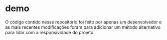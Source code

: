# demo
O código contido nesse repositório foi feito por apenas um desenvolvedor e
as mais recentes modificações foram para adicionar um método alternativo
para lidar com a responsividade do projeto.
